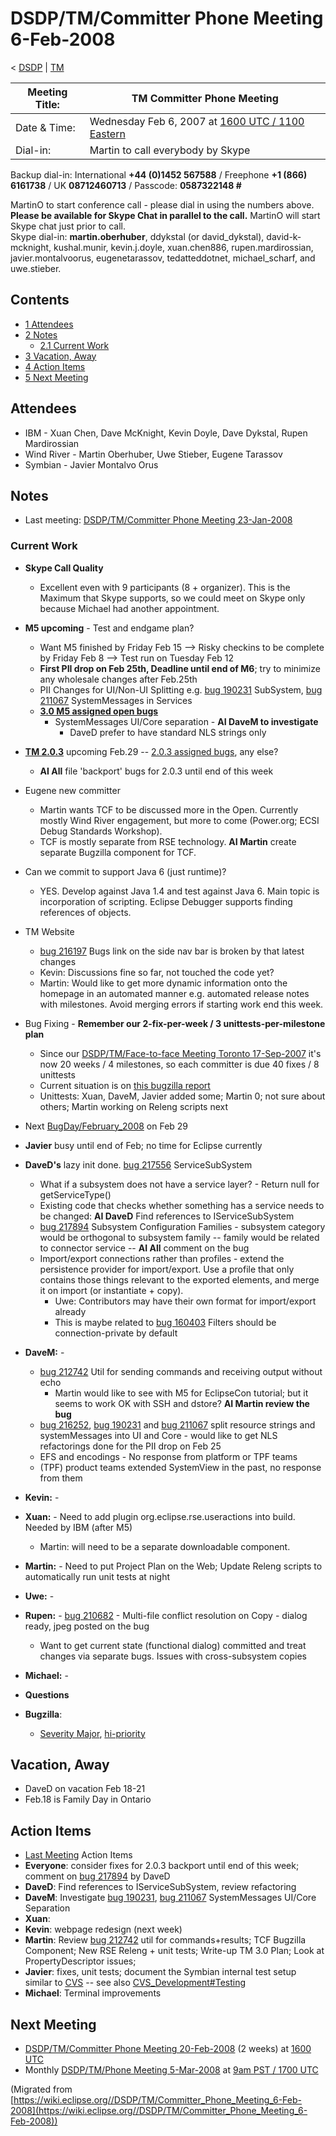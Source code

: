 

DSDP/TM/Committer Phone Meeting 6-Feb-2008
==========================================

< [DSDP](https://wiki.eclipse.org/DSDP "DSDP")‎ | [TM](./TM "DSDP/TM")

| Meeting Title: | **TM Committer Phone Meeting** |
| --- | --- |
| Date & Time: | Wednesday Feb 6, 2007 at [1600 UTC / 1100 Eastern](http://www.timeanddate.com/worldclock/meetingdetails.html?year=2008&month=2&day=6&hour=16&min=00&sec=0&p1=224&p2=159&p3=250&p4=136&p5=223&iv=1800) |
| Dial-in: | Martin to call everybody by Skype |

Backup dial-in: International **+44 (0)1452 567588** / Freephone **+1 (866) 6161738** / UK **08712460713** / Passcode: **0587322148 #**

MartinO to start conference call - please dial in using the numbers above.  
**Please be available for Skype Chat in parallel to the call.** MartinO will start Skype chat just prior to call.  
Skype dial-in: **martin.oberhuber**, ddykstal (or david\_dykstal), david-k-mcknight, kushal.munir, kevin.j.doyle, xuan.chen886, rupen.mardirossian, javier.montalvoorus, eugenetarassov, tedatteddotnet, michael\_scharf, and uwe.stieber.  

Contents
--------

*   [1 Attendees](#Attendees)
*   [2 Notes](#Notes)
    *   [2.1 Current Work](#Current-Work)
*   [3 Vacation, Away](#Vacation.2C-Away)
*   [4 Action Items](#Action-Items)
*   [5 Next Meeting](#Next-Meeting)

Attendees
---------

*   IBM - Xuan Chen, Dave McKnight, Kevin Doyle, Dave Dykstal, Rupen Mardirossian
*   Wind River - Martin Oberhuber, Uwe Stieber, Eugene Tarassov
*   Symbian - Javier Montalvo Orus

Notes
-----

*   Last meeting: [DSDP/TM/Committer Phone Meeting 23-Jan-2008](./Committer_Phone_Meeting_23-Jan-2008 "DSDP/TM/Committer Phone Meeting 23-Jan-2008")

### Current Work

*   **Skype Call Quality**
    *   Excellent even with 9 participants (8 + organizer). This is the Maximum that Skype supports, so we could meet on Skype only because Michael had another appointment.
*   **M5 upcoming** \- Test and endgame plan?
    *   Want M5 finished by Friday Feb 15 --> Risky checkins to be complete by Friday Feb 8 --> Test run on Tuesday Feb 12
    *   **First PII drop on Feb 25th, Deadline until end of M6**; try to minimize any wholesale changes after Feb.25th
    *   PII Changes for UI/Non-UI Splitting e.g. [bug 190231](https://bugs.eclipse.org/bugs/show_bug.cgi?id=190231) SubSystem, [bug 211067](https://bugs.eclipse.org/bugs/show_bug.cgi?id=211067) SystemMessages in Services
    *   **[3.0 M5 assigned open bugs](https://bugs.eclipse.org/bugs/buglist.cgi?query_format=advanced&classification=DSDP&product=Target+Management&target_milestone=3.0+M5&bug_status=UNCONFIRMED&bug_status=NEW&bug_status=ASSIGNED&bug_status=REOPENED&cmdtype=doit)**
        *   SystemMessages UI/Core separation - **AI DaveM to investigate**
            *   DaveD prefer to have standard NLS strings only
*   **[TM 2.0.3](./TM_2.0_Ramp_down_Plan_for_Europa#Ramp_down_for_Europa_SR2_.2829-Feb-2007.29 "TM 2.0 Ramp down Plan for Europa")** upcoming Feb.29 -- [2.0.3 assigned bugs](https://bugs.eclipse.org/bugs/buglist.cgi?query_format=advanced&classification=DSDP&product=Target+Management&target_milestone=2.0.3&cmdtype=doit), any else?
    *   **AI All** file 'backport' bugs for 2.0.3 until end of this week
*   Eugene new committer
    *   Martin wants TCF to be discussed more in the Open. Currently mostly Wind River engagement, but more to come (Power.org; ECSI Debug Standards Workshop).
    *   TCF is mostly separate from RSE technology. **AI Martin** create separate Bugzilla component for TCF.
*   Can we commit to support Java 6 (just runtime)?
    *   YES. Develop against Java 1.4 and test against Java 6. Main topic is incorporation of scripting. Eclipse Debugger supports finding references of objects.
*   TM Website
    *   [bug 216197](https://bugs.eclipse.org/bugs/show_bug.cgi?id=216197) Bugs link on the side nav bar is broken by that latest changes
    *   Kevin: Discussions fine so far, not touched the code yet?
    *   Martin: Would like to get more dynamic information onto the homepage in an automated manner e.g. automated release notes with milestones. Avoid merging errors if starting work end this week.
*   Bug Fixing - **Remember our 2-fix-per-week / 3 unittests-per-milestone plan**
    *   Since our [DSDP/TM/Face-to-face Meeting Toronto 17-Sep-2007](./Face-to-face_Meeting_Toronto_17-Sep-2007 "DSDP/TM/Face-to-face Meeting Toronto 17-Sep-2007") it's now 20 weeks / 4 milestones, so each committer is due 40 fixes / 8 unittests
    *   Current situation is on [this bugzilla report](https://bugs.eclipse.org/bugs/report.cgi?x_axis_field=&y_axis_field=assigned_to&z_axis_field=&query_format=report-table&classification=DSDP&product=Target+Management&bug_status=RESOLVED&bug_status=VERIFIED&bug_status=CLOSED&chfieldfrom=2007-09-17&chfieldto=Now&chfield=bug_status&chfieldvalue=RESOLVED&format=table&action=wrap&negate0=1&field0-0-0=resolution&type0-0-0=equals&value0-0-0=DUPLICATE)
    *   Unittests: Xuan, DaveM, Javier added some; Martin 0; not sure about others; Martin working on Releng scripts next
*   Next [BugDay/February_2008](https://wiki.eclipse.org/BugDay/February_2008 "BugDay/February 2008") on Feb 29
*   **Javier** busy until end of Feb; no time for Eclipse currently
*   **DaveD's** lazy init done. [bug 217556](https://bugs.eclipse.org/bugs/show_bug.cgi?id=217556) ServiceSubSystem
    *   What if a subsystem does not have a service layer? - Return null for getServiceType()
    *   Existing code that checks whether something has a service needs to be changed: **AI DaveD** Find references to IServiceSubSystem
    *   [bug 217894](https://bugs.eclipse.org/bugs/show_bug.cgi?id=217894) Subsystem Configuration Families - subsystem category would be orthogonal to subsystem family -- family would be related to connector service -- **AI All** comment on the bug
    *   Import/export connections rather than profiles - extend the persistence provider for import/export. Use a profile that only contains those things relevant to the exported elements, and merge it on import (or instantiate + copy).
        *   Uwe: Contributors may have their own format for import/export already
        *   This is maybe related to [bug 160403](https://bugs.eclipse.org/bugs/show_bug.cgi?id=160403) Filters should be connection-private by default
*   **DaveM:** -
    *   [bug 212742](https://bugs.eclipse.org/bugs/show_bug.cgi?id=212742) Util for sending commands and receiving output without echo
        *   Martin would like to see with M5 for EclipseCon tutorial; but it seems to work OK with SSH and dstore? **AI Martin review the bug**
    *   [bug 216252](https://bugs.eclipse.org/bugs/show_bug.cgi?id=216252), [bug 190231](https://bugs.eclipse.org/bugs/show_bug.cgi?id=190231) and [bug 211067](https://bugs.eclipse.org/bugs/show_bug.cgi?id=211067) split resource strings and systemMessages into UI and Core - would like to get NLS refactorings done for the PII drop on Feb 25
    *   EFS and encodings - No response from platform or TPF teams
    *   (TPF) product teams extended SystemView in the past, no response from them
*   **Kevin:** -
*   **Xuan:** \- Need to add plugin org.eclipse.rse.useractions into build. Needed by IBM (after M5)
    *   Martin: will need to be a separate downloadable component.
*   **Martin:** \- Need to put Project Plan on the Web; Update Releng scripts to automatically run unit tests at night
*   **Uwe:** -
*   **Rupen:** \- [bug 210682](https://bugs.eclipse.org/bugs/show_bug.cgi?id=210682) \- Multi-file conflict resolution on Copy - dialog ready, jpeg posted on the bug
    *   Want to get current state (functional dialog) committed and treat changes via separate bugs. Issues with cross-subsystem copies
*   **Michael:** -
*   **Questions**

*   **Bugzilla**:
    *   [Severity Major](https://bugs.eclipse.org/bugs/buglist.cgi?query_format=advanced&classification=DSDP&product=Target+Management&bug_status=UNCONFIRMED&bug_status=NEW&bug_status=ASSIGNED&bug_status=REOPENED&bug_severity=blocker&bug_severity=critical&bug_severity=major&cmdtype=doit), [hi-priority](https://bugs.eclipse.org/bugs/buglist.cgi?query_format=advanced&classification=DSDP&product=Target+Management&bug_status=UNCONFIRMED&bug_status=NEW&bug_status=ASSIGNED&bug_status=REOPENED&cmdtype=doit&field0-0-0=priority&type0-0-0=regexp&value0-0-0=P%5B12%5D&field0-0-1=bug_severity&type0-0-1=regexp&value0-0-1=blocker%7Ccritical%7Cmajor)

Vacation, Away
--------------

*   DaveD on vacation Feb 18-21
*   Feb.18 is Family Day in Ontario

Action Items
------------

*   [Last Meeting](./Committer_Phone_Meeting_23-Jan-2008#Action_Items "DSDP/TM/Committer Phone Meeting 23-Jan-2008") Action Items
*   **Everyone**: consider fixes for 2.0.3 backport until end of this week; comment on [bug 217894](https://bugs.eclipse.org/bugs/show_bug.cgi?id=217894) by DaveD
*   **DaveD**: Find references to IServiceSubSystem, review refactoring
*   **DaveM**: Investigate [bug 190231](https://bugs.eclipse.org/bugs/show_bug.cgi?id=190231), [bug 211067](https://bugs.eclipse.org/bugs/show_bug.cgi?id=211067) SystemMessages UI/Core Separation
*   **Xuan**:
*   **Kevin**: webpage redesign (next week)
*   **Martin**: Review [bug 212742](https://bugs.eclipse.org/bugs/show_bug.cgi?id=212742) util for commands+results; TCF Bugzilla Component; New RSE Releng + unit tests; Write-up TM 3.0 Plan; Look at PropertyDescriptor issues;
*   **Javier**: fixes, unit tests; document the Symbian internal test setup similar to [CVS](https://bugs.eclipse.org/bugs/show_bug.cgi?id=204138#c20) \-\- see also [CVS_Development#Testing](https://wiki.eclipse.org/CVS_Development#Testing "CVS Development")
*   **Michael**: Terminal improvements

Next Meeting
------------

*   [DSDP/TM/Committer Phone Meeting 20-Feb-2008](./Committer_Phone_Meeting_20-Feb-2008 "DSDP/TM/Committer Phone Meeting 20-Feb-2008") (2 weeks) at [1600 UTC](http://www.timeanddate.com/worldclock/meetingdetails.html?year=2008&month=2&day=20&hour=16&min=00&sec=0&p1=224&p2=159&p3=250&p4=136&p5=223&iv=1800)
*   Monthly [DSDP/TM/Phone Meeting 5-Mar-2008](./Phone_Meeting_5-Mar-2008 "DSDP/TM/Phone Meeting 5-Mar-2008") at [9am PST / 1700 UTC](http://www.timeanddate.com/worldclock/fixedtime.html?month=3&day=5&year=2008&hour=16&min=00&sec=0&p1=0)


(Migrated from [https://wiki.eclipse.org//DSDP/TM/Committer_Phone_Meeting_6-Feb-2008](https://wiki.eclipse.org//DSDP/TM/Committer_Phone_Meeting_6-Feb-2008))